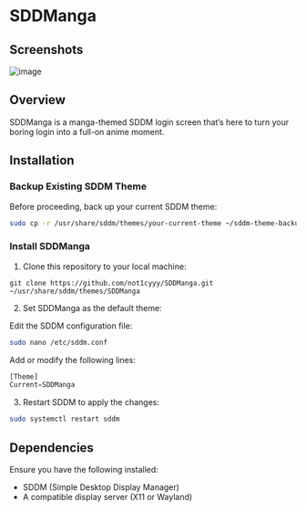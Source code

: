 # SDDManga

## Screenshots

![image](https://github.com/user-attachments/assets/d09eb6cd-ae50-4ad2-8da4-8fbb53b43e54)


## Overview

SDDManga is a manga-themed SDDM login screen that’s here to turn your boring login into a full-on anime moment.

## Installation

### Backup Existing SDDM Theme

Before proceeding, back up your current SDDM theme:
```bash
sudo cp -r /usr/share/sddm/themes/your-current-theme ~/sddm-theme-backup
```
### Install SDDManga

1. Clone this repository to your local machine:
```
git clone https://github.com/not1cyyy/SDDManga.git ~/usr/share/sddm/themes/SDDManga
```
2. Set SDDManga as the default theme:

Edit the SDDM configuration file:
```bash
sudo nano /etc/sddm.conf
```
Add or modify the following lines:
```qml
[Theme]
Current=SDDManga
```
3. Restart SDDM to apply the changes:
```bash
sudo systemctl restart sddm
```
## Dependencies

Ensure you have the following installed:

- SDDM (Simple Desktop Display Manager)
- A compatible display server (X11 or Wayland)

